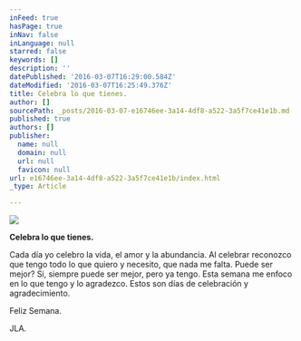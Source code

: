 ```yaml
---
inFeed: true
hasPage: true
inNav: false
inLanguage: null
starred: false
keywords: []
description: ''
datePublished: '2016-03-07T16:29:00.584Z'
dateModified: '2016-03-07T16:25:49.376Z'
title: Celebra lo que tienes.
author: []
sourcePath: _posts/2016-03-07-e16746ee-3a14-4df8-a522-3a5f7ce41e1b.md
published: true
authors: []
publisher:
  name: null
  domain: null
  url: null
  favicon: null
url: e16746ee-3a14-4df8-a522-3a5f7ce41e1b/index.html
_type: Article

---
```

![](https://s3-us-west-2.amazonaws.com/the-grid-img/p/5a900741b10f882b101cc7123c63afaa325c74d0.jpg)

**Celebra lo que tienes.**

Cada día yo celebro
la vida, el amor y la abundancia. Al celebrar reconozco que tengo todo lo que
quiero y necesito, que nada me falta. Puede ser mejor? Si, siempre puede ser
mejor, pero ya tengo. Esta semana me enfoco en lo que tengo y lo agradezco.
Estos son días de celebración y agradecimiento.  

Feliz Semana.

JLA.